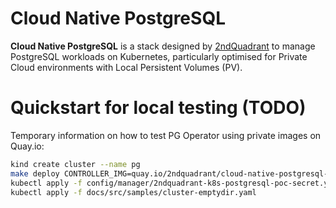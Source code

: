 # Cloud Native PostgreSQL

**Cloud Native PostgreSQL** is a stack designed by [2ndQuadrant](https://www.2ndquadrant.com) to manage PostgreSQL
workloads on Kubernetes, particularly optimised for Private Cloud environments with Local Persistent Volumes (PV).

# Quickstart for local testing (TODO)

Temporary information on how to test PG Operator using private images on Quay.io:

```bash
kind create cluster --name pg
make deploy CONTROLLER_IMG=quay.io/2ndquadrant/cloud-native-postgresql-operator:$(git symbolic-ref --short HEAD | tr / _)
kubectl apply -f config/manager/2ndquadrant-k8s-postgresql-poc-secret.yaml
kubectl apply -f docs/src/samples/cluster-emptydir.yaml
```
